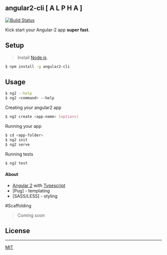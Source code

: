 ## angular2-cli [ A L P H A ]

[![Build Status](https://travis-ci.org/madhusudhand/angular2-cli.svg?branch=master)](https://travis-ci.org/madhusudhand/angular2-cli)

Kick start your Angular-2 app **super fast**.

## Setup

> Install [Node.js].

```sh
$ npm install -g angular2-cli
```

## Usage

```sh
$ ng2 --help
$ ng2 <command> --help
```

Creating your angular2 app

```sh
$ ng2 create <app-name> [options]
```

Running your app

```sh
$ cd <app-folder>
$ ng2 init
$ ng2 serve
```

Running tests

```sh
$ ng2 test
```

#### About

* [Angular 2][angular] with [Typescript][ts]
* [Pug] - templating
* [SASS/LESS] - styling

#Scaffolding

> Coming soon


## License
----

[MIT]


   [angular]: <angular.io>
   [ut]: <https://docs.angularjs.org/guide/unit-testing>
   [ts]: <http://www.typescriptlang.org>
   [jade]: <http://jade-lang.com>
   [sass]: <http://sass-lang.com>
   [grunt]: <https://gruntjs.com>
   [node.js]: <http://nodejs.org>
   [MIT]: <https://github.com/madhusudhand/angular2-quickstart/blob/master/LICENSE>
   [a2sg]: <https://github.com/johnpapa/angular-styleguide/blob/master/a2/README.md>
